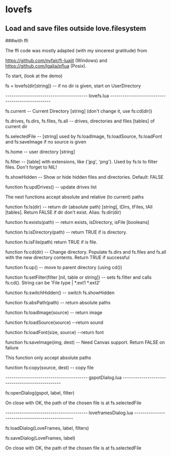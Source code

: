 # lovefs
## Load and save files outside love.filesystem
###with ffi

The ffi code was mostly adapted (with my sincerest gratitude) from

https://github.com/nyfair/fi-luajit (Windows) and https://github.com/Igalia/pflua (Posix).

To start, (look at the demo)

fs = lovefs(dir[string]) -- if no dir is given, start on UserDirectory

---------------------------------------- lovefs.lua -------------------------------------------------

fs.current -- Current Directory [string] (don't change it, use fs:cd(dir))

fs.drives, fs.dirs, fs.files, fs.all -- drives, directories and files [tables] of current dir

fs.selectedFile --  [string] used by fs:loadImage, fs:loadSource, fs:loadFont and fs:saveImage if no source is given

fs.home -- user directory [string]

fs.filter -- [table] with extensions, like {'jpg', 'png'}. Used by fs:ls to filter files. Don't forget to NIL!

fs.showHidden -- Show or hide hidden files and directories. Default: FALSE

function fs:updDrives() -- update drives list

The next functions accept absolute and relative (to current) paths

function fs:ls(dir) -- return dir (absolute path) [string], tDirs, tFiles, tAll [tables]. Return FALSE if dir don't exist. Alias: fs:dir(dir)

function fs:exists(path) -- return exists, isDirectory, isFile [booleans]

function fs:isDirectory(path) -- return TRUE if is directory.

function fs:isFile(path) return TRUE if is file. 

function fs:cd(dir) -- Change directory. Populate fs.dirs and fs.files and fs.all with the new directory contents. Return TRUE if successful

function fs:up() -- move to parent directory (using cd())

function fs:setFilter(filter [nil, table or string]) -- sets fs.filter and calls fs:cd(). String can be 'File type | *.ext1 *.ext2'

function fs:switchHidden() -- switch fs.showHidden

function fs:absPath(path) -- return absolute paths

function fs:loadImage(source) -- return image

function fs:loadSource(source) --return sound

function fs:loadFont(size, source) --return font

function fs:saveImage(img, dest) -- Need Canvas support. Return FALSE on failure

This function only accept absolute paths

function fs:copy(source, dest) -- copy file

---------------------------------------- gspotDialog.lua ------------------------------------------------

fs:openDialog(gspot, label, filter)

On close with OK, the path of the chosen file is at fs.selectedFile

---------------------------------------- loveframesDialog.lua ------------------------------------------------

fs:loadDialog(LoveFrames, label, filters)

fs:saveDialog(LoveFrames, label)

On close with OK, the path of the chosen file is at fs.selectedFile

